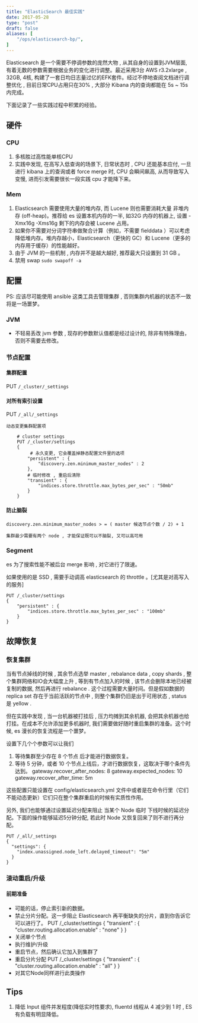 ```yaml
---
title: "ElasticSearch 最佳实践"
date: 2017-05-28
type: "post"
draft: false
aliases: [
    "/ops/elasticsearch-bp/",
]
---
```


Elasticsearch 是一个需要不停调参数的庞然大物 , 从其自身的设置到JVM层面, 有着无数的参数需要根据业务的变化进行调整。最近采用3台 AWS r3.2xlarge , 32GB, 4核, 构建了一套日均日志量过亿的EFK套件。经过不停地查阅文档进行调整优化 , 目前日常CPU占用只在30% , 大部分 Kibana 内的查询都能在 5s ~ 15s 内完成。

下面记录了一些实践过程中积累的经验。

## 硬件

### CPU

1. 多核胜过高性能单核CPU
2. 实践中发现, 在高写入低查询的场景下, 日常状态时 , CPU 还能基本应付, 一旦进行 kibana 上的查询或者 force merge 时, CPU 会瞬间飙高, 从而导致写入变慢, 进而引发需要很长一段实践 cpu 才能降下来。

### Mem

1. Elasticsearch 需要使用大量的堆内存, 而 Lucene 则也需要消耗大量 非堆内存 (off-heap)。推荐给 es 设置本机内存的一半, 如32G 内存的机器上, 设置 -Xmx16g -Xms16g 剩下的内存会被 Lucene 占用。
2. 如果你不需要对分词字符串做聚合计算（例如，不需要 fielddata ）可以考虑降低堆内存。堆内存越小，Elasticsearch（更快的 GC）和 Lucene（更多的内存用于缓存）的性能越好。
3. 由于 JVM 的一些机制 , 内存并不是越大越好, 推荐最大只设置到 31 GB 。
4. 禁用 swap `sudo swapoff -a`

## 配置

PS: 应该尽可能使用 ansible 这类工具去管理集群 , 否则集群内机器的状态不一致将是一场噩梦。

### JVM 

- 不轻易丢改 jvm 参数 , 现存的参数默认值都是经过设计的, 除非有特殊理由， 否则不需要去修改。

### 节点配置

#### 集群配置

PUT `/_cluster/_settings` 

#### 对所有索引设置

PUT `/_all/_settings` 

	动态变更集群配置项

		# cluster settings
		PUT /_cluster/settings
		{
			 # 永久变更, 它会覆盖掉静态配置文件里的选项
		    "persistent" : {
		        "discovery.zen.minimum_master_nodes" : 2 
		    },
		    # 临时修改 , 重启后清除
		    "transient" : {
		        "indices.store.throttle.max_bytes_per_sec" : "50mb" 
		    }
		}

#### 防止脑裂

	discovery.zen.minimum_master_nodes > = ( master 候选节点个数 / 2) + 1 

	集群最少需要有两个 node , 才能保证既可以不脑裂, 又可以高可用


### Segment

es 为了搜索性能不被后台 merge 影响 , 对它进行了限速。

如果使用的是 SSD , 需要手动调高 elasticsearch 的 throttle 。[尤其是对高写入的服务]

	PUT /_cluster/settings
	{
	    "persistent" : {
	        "indices.store.throttle.max_bytes_per_sec" : "100mb"
	    }
	}

## 故障恢复

### 恢复集群

当有节点掉线的时候 , 其余节点选举 master , rebalance data , copy shards , 整个集群网络和IO会大幅度上升 , 等到有节点加入的时候 , 该节点会删除本地已经被复制的数据, 然后再进行 rebalance . 这个过程需要大量时间。但是假如数据的 replica set 存在于当前活跃的节点中 , 则整个集群仍旧是出于可用状态 , status 是 yellow .

但在实践中发现 , 当一台机器被打挂后 , 压力均摊到其余机器, 会把其余机器也给打挂。在成本不允许添加更多机器时, 我们需要做好随时重启集群的准备。这个时候, es 漫长的恢复流程是一个噩梦。

设置下几个个参数可以让我们 

1. 等待集群至少存在 8 个节点 后才能进行数据恢复。
2. 等待 5 分钟，或者 10 个节点上线后，才进行数据恢复，这取决于哪个条件先达到。
		gateway.recover_after_nodes: 8
		gateway.expected_nodes: 10
		gateway.recover_after_time: 5m
		
这些配置只能设置在 config/elasticsearch.yml 文件中或者是在命令行里（它们不能动态更新）它们只在整个集群重启的时候有实质性作用。

另外, 我们也能够通过设置延迟分配来阻止 当某个 Node 临时 下线时候的延迟分配。下面的操作能够延迟5分钟分配, 若此时 Node 又恢复回来了则不进行再分配。

	PUT /_all/_settings 
	{
	  "settings": {
	    "index.unassigned.node_left.delayed_timeout": "5m" 
	  }
	}
	
### 滚动重启/升级

#### 前期准备

- 可能的话，停止索引新的数据。
- 禁止分片分配。这一步阻止 Elasticsearch 再平衡缺失的分片，直到你告诉它可以进行了。
	PUT /_cluster/settings
		{
		    "transient" : {
		        "cluster.routing.allocation.enable" : "none"
		    }
		}
- 关闭单个节点
- 执行维护/升级
- 重启节点，然后确认它加入到集群了
- 重启分片分配
	PUT /_cluster/settings
		{
		    "transient" : {
		        "cluster.routing.allocation.enable" : "all"
		    }
		}
- 对其它Node同样进行此类操作

## Tips

1. 降低 Input 组件并发程度(降低实时性要求), fluentd 线程从 4 减少到 1 时 , ES 有负载有明显降低。